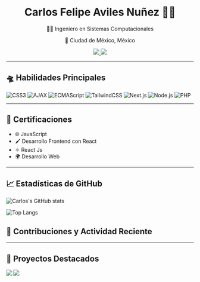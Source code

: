 <div align="center">
  <h1>Carlos Felipe Aviles Nuñez 🌟🚀</h1>
  <p>👨‍💻 Ingeniero en Sistemas Computacionales</p>
  <p>📍 Ciudad de México, México</p>
  
  <!-- Contacto -->
  <a href="mailto:carlosfavilesn@gmail.com">
    <img src="https://img.shields.io/badge/Email-carlosfavilesn%40gmail.com-blue?style=flat-square&logo=gmail">
  </a>
  <a href="www.linkedin.com/in/carlos-felipe-aviles-nuñez-0aaa8385">
    <img src="https://img.shields.io/badge/LinkedIn-Carlos%20Felipe%20Aviles%20Nuñez-blue?style=flat-square&logo=linkedin">
  </a>
</div>

<hr>

## 🛸 Habilidades Principales

<!-- Insignias de habilidades -->
![CSS3](https://img.shields.io/badge/CSS3-007ACC?style=for-the-badge&logo=css3&logoColor=white)
![AJAX](https://img.shields.io/badge/AJAX-F7DF1E?style=for-the-badge&logo=jquery&logoColor=black)  <!-- No hay un logo oficial de AJAX, así que seguimos usando el de jQuery -->
![ECMAScript](https://img.shields.io/badge/ECMAScript-F7DF1E?style=for-the-badge&logo=javascript&logoColor=black)
![TailwindCSS](https://img.shields.io/badge/Tailwind_CSS-06B6D4?style=for-the-badge&logo=tailwind-css&logoColor=white)
![Next.js](https://img.shields.io/badge/Next.js-FFFFFF?style=for-the-badge&logo=next.js&logoColor=black)
![Node.js](https://img.shields.io/badge/Node.js-3C873A?style=for-the-badge&logo=node.js&logoColor=white)
![PHP](https://img.shields.io/badge/PHP-8993BE?style=for-the-badge&logo=php&logoColor=white)



<hr>

## 🏅 Certificaciones

<!-- Listado de certificaciones con emojis y estilo -->
- 🌐 JavaScript
- 🖌 Desarrollo Frontend con React
- ⚛ React Js
- 🌍 Desarrollo Web

<hr>

<!-- Sección de estadísticas de GitHub -->
## 📈 Estadísticas de GitHub

![Carlos's GitHub stats](https://github-readme-stats.vercel.app/api?username=TuNombreDeUsuario&show_icons=true&theme=radical)

<!-- Gráfico de lenguajes más usados -->
![Top Langs](https://github-readme-stats.vercel.app/api/top-langs/?username=TuNombreDeUsuario&layout=compact&theme=radical)

<!-- Iniciar una sección de contribuciones y actividad reciente -->
## 🌌 Contribuciones y Actividad Reciente

<!--START_SECTION:activity-->
<!--END_SECTION:activity-->

<!-- Esta parte requiere que configures GitHub Actions para mostrar tu actividad reciente -->

<hr>

<!-- Sección de proyectos destacados -->
## 💫 Proyectos Destacados

<!-- Repositorios como tarjetas -->
<a href="URL_DE_TU_PROYECTO_1">
  <img align="left" src="https://github-readme-stats.vercel.app/api/pin/?username=TuNombreDeUsuario&repo=NombreDelRepositorio1&theme=vision-friendly-dark" />
</a>
<a href="URL_DE_TU_PROYECTO_2">
  <img align="left" src="https://github-readme-stats.vercel.app/api/pin/?username=TuNombreDeUsuario&repo=NombreDelRepositorio2&theme=vision-friendly-dark" />
</a>

<!-- Asegúrate de dejar un poco de espacio entre las tarjetas de los proyectos -->
<br><br><br><br><br><br><br><br><br>

<!-- Agrega cualquier otra información que consideres necesaria, como enlaces a blogs, colaboraciones, etc. -->

